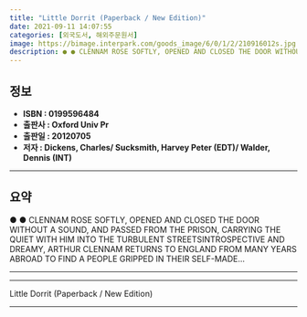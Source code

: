 ```yaml
---
title: "Little Dorrit (Paperback / New Edition)"
date: 2021-09-11 14:07:55
categories: [외국도서, 해외주문원서]
image: https://bimage.interpark.com/goods_image/6/0/1/2/210916012s.jpg
description: ● ● CLENNAM ROSE SOFTLY, OPENED AND CLOSED THE DOOR WITHOUT A SOUND, AND PASSED FROM THE PRISON, CARRYING THE QUIET WITH HIM INTO THE TURBULENT STREETSINTROSP
---
```


## **정보**

- **ISBN : 0199596484**
- **출판사 : Oxford Univ Pr**
- **출판일 : 20120705**
- **저자 : Dickens, Charles/ Sucksmith, Harvey Peter (EDT)/ Walder, Dennis (INT)**

------



## **요약**

●  ●  CLENNAM ROSE SOFTLY, OPENED AND CLOSED THE DOOR WITHOUT A SOUND, AND PASSED FROM THE PRISON, CARRYING THE QUIET WITH HIM INTO THE TURBULENT STREETSINTROSPECTIVE AND DREAMY, ARTHUR CLENNAM RETURNS TO ENGLAND FROM MANY YEARS ABROAD TO FIND A PEOPLE GRIPPED IN THEIR SELF-MADE... 

------



------


Little Dorrit (Paperback / New Edition) 

------



